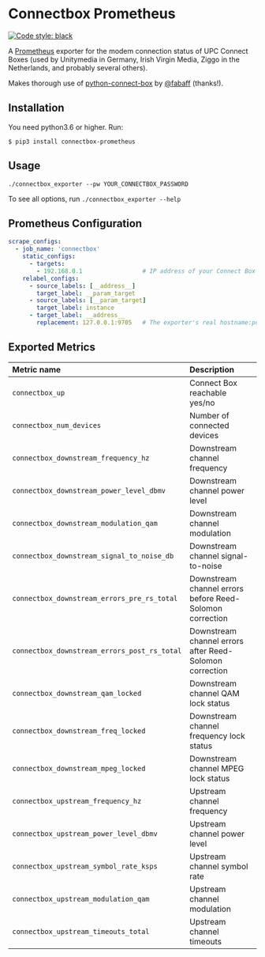 # Connectbox Prometheus
[![Code style: black](https://img.shields.io/badge/code%20style-black-000000.svg)](https://github.com/psf/black)

A [Prometheus](https://prometheus.io/) exporter for the modem connection status of UPC Connect Boxes (used by Unitymedia in Germany, Irish Virgin Media, Ziggo in the Netherlands, and probably several others).

Makes thorough use of [python-connect-box](https://github.com/fabaff/python-connect-box) by [@fabaff](https://github.com/fabaff) (thanks!).

## Installation
You need python3.6 or higher. Run:

`$ pip3 install connectbox-prometheus`

## Usage
`./connectbox_exporter --pw YOUR_CONNECTBOX_PASSWORD`

To see all options, run `./connectbox_exporter --help`

## Prometheus Configuration
```yaml
scrape_configs:
  - job_name: 'connectbox'
    static_configs:
      - targets:
        - 192.168.0.1                 # IP address of your Connect Box
    relabel_configs:
      - source_labels: [__address__]
        target_label: __param_target
      - source_labels: [__param_target]
        target_label: instance
      - target_label: __address__
        replacement: 127.0.0.1:9705   # The exporter's real hostname:port.
```

## Exported Metrics
| Metric name                                  | Description                                              |
|:---------------------------------------------|:---------------------------------------------------------|
| `connectbox_up`                              | Connect Box reachable yes/no                             |
| `connectbox_num_devices`                     | Number of connected devices                              |
| `connectbox_downstream_frequency_hz`         | Downstream channel frequency                             |
| `connectbox_downstream_power_level_dbmv`     | Downstream channel power level                           |
| `connectbox_downstream_modulation_qam`       | Downstream channel modulation                            |
| `connectbox_downstream_signal_to_noise_db`   | Downstream channel signal-to-noise                       |
| `connectbox_downstream_errors_pre_rs_total`  | Downstream channel errors before Reed-Solomon correction |
| `connectbox_downstream_errors_post_rs_total` | Downstream channel errors after Reed-Solomon correction  |
| `connectbox_downstream_qam_locked`           | Downstream channel QAM lock status                       |
| `connectbox_downstream_freq_locked`          | Downstream channel frequency lock status                 |
| `connectbox_downstream_mpeg_locked`          | Downstream channel MPEG lock status                      |
| `connectbox_upstream_frequency_hz`           | Upstream channel frequency                               |
| `connectbox_upstream_power_level_dbmv`       | Upstream channel power level                             |
| `connectbox_upstream_symbol_rate_ksps`       | Upstream channel symbol rate                             |
| `connectbox_upstream_modulation_qam`         | Upstream channel modulation                              |
| `connectbox_upstream_timeouts_total`         | Upstream channel timeouts                                |